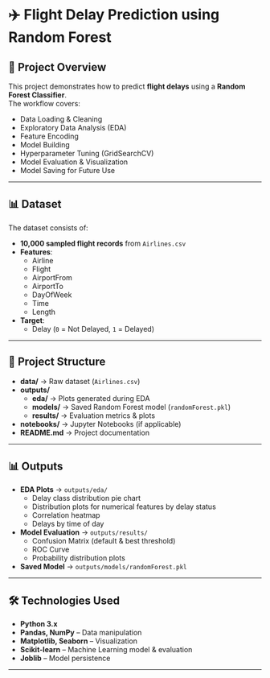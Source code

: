 # ✈️ Flight Delay Prediction using Random Forest

## 📖 Project Overview
This project demonstrates how to predict **flight delays** using a **Random Forest Classifier**.  
The workflow covers:
- Data Loading & Cleaning  
- Exploratory Data Analysis (EDA)  
- Feature Encoding  
- Model Building  
- Hyperparameter Tuning (GridSearchCV)  
- Model Evaluation & Visualization  
- Model Saving for Future Use  

---

## 📊 Dataset
The dataset consists of:
- **10,000 sampled flight records** from `Airlines.csv`  
- **Features**:
  - Airline  
  - Flight  
  - AirportFrom  
  - AirportTo  
  - DayOfWeek  
  - Time  
  - Length  
- **Target**:
  - Delay (`0` = Not Delayed, `1` = Delayed)  

---

## 📂 Project Structure
- **data/** → Raw dataset (`Airlines.csv`)  
- **outputs/**  
  - **eda/** → Plots generated during EDA  
  - **models/** → Saved Random Forest model (`randomForest.pkl`)  
  - **results/** → Evaluation metrics & plots  
- **notebooks/** → Jupyter Notebooks (if applicable)  
- **README.md** → Project documentation  

---

## 📊 Outputs
- **EDA Plots** → `outputs/eda/`  
  - Delay class distribution pie chart  
  - Distribution plots for numerical features by delay status  
  - Correlation heatmap  
  - Delays by time of day  
- **Model Evaluation** → `outputs/results/`  
  - Confusion Matrix (default & best threshold)  
  - ROC Curve  
  - Probability distribution plots  
- **Saved Model** → `outputs/models/randomForest.pkl`  

---

## 🛠 Technologies Used
- **Python 3.x**  
- **Pandas, NumPy** – Data manipulation  
- **Matplotlib, Seaborn** – Visualization  
- **Scikit-learn** – Machine Learning model & evaluation  
- **Joblib** – Model persistence  

---
